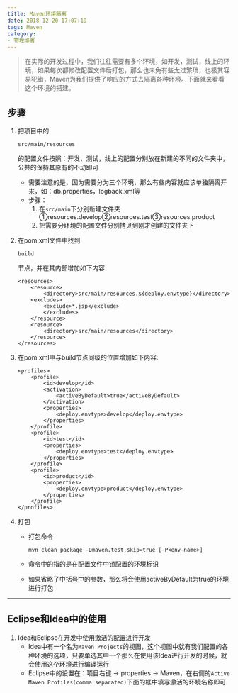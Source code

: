 ```yaml
---
title: Maven环境隔离
date: 2018-12-20 17:07:19
tags: Maven
category: 
- 物理部署
---
```


> 在实际的开发过程中，我们往往需要有多个环境，如开发，测试，线上的环境，如果每次都修改配置文件后打包，那么也未免有些太过繁琐，也极其容易犯错，Maven为我们提供了响应的方式去隔离各种环境。下面就来看看这个环境的搭建。

## 步骤

1. 把项目中的

   ```
   src/main/resources
   ```

   的配置文件按照：开发，测试，线上的配置分别放在新建的不同的文件夹中，公共的保持其原有的不动即可 

   - 需要注意的是，因为需要分为三个环境，那么有些内容就应该单独隔离开来，如：db.properties，logback.xml等
   - 步骤： 
     1. 在`src/main`下分别新建文件夹①resources.develop②resources.test③resources.product
     2. 把需要分环境的配置文件分别拷贝到刚才创建的文件夹下

2. 在pom.xml文件中找到

   ```
   build
   ```

   节点，并在其内部增加如下内容 

   ```
   <resources>
       <resource>
           <directory>src/main/resources.${deploy.envtype}</directory>
       <excludes>
           <exclude>*.jsp</exclude>
           </excludes>
       </resource>
       <resource>
           <directory>src/main/resources</directory>
       </resource>
   </resources>
   ```

3. 在pom.xml中与build节点同级的位置增加如下内容: 

   ```
   <profiles>
       <profile>
           <id>develop</id>
           <activation>
               <activeByDefault>true</activeByDefault>
           </activation>
           <properties>
               <deploy.envtype>develop</deploy.envtype>
           </properties>
       </profile>
       <profile>
           <id>test</id>
           <properties>
               <deploy.envtype>test</deploy.envtype>
           </properties>
       </profile>
       <profile>
           <id>product</id>
           <properties>
               <deploy.envtype>product</deploy.envtype>
           </properties>
       </profile>
   </profiles>
   ```

4. 打包 

   - 打包命令 

     ```
     mvn clean package -Dmaven.test.skip=true [-P<env-name>]
     ```

   - 命令中的<env-name>指的是在配置文件中锁配置的环境标识

   - 如果省略了中括号中的参数，那么将会使用activeByDefault为true的环境进行打包

------

## Eclipse和Idea中的使用

1. Idea和Eclipse在开发中使用激活的配置进行开发 
   - Idea中有一个名为`Maven Projects`的视图，这个视图中就有我们配置的各种环境的选项，只要单选其中一个那么在使用该Idea进行开发的时候，就会使用这个环境进行编译运行
   - Eclipse中的设置在：项目右键 → properties → Maven，在右侧的`Active Maven Profiles(comma separated)`下面的框中填写激活的环境名称即可



